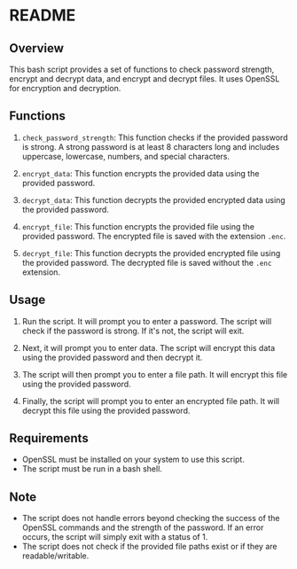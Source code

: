 # README

## Overview
This bash script provides a set of functions to check password strength, encrypt and decrypt data, and encrypt and decrypt files. It uses OpenSSL for encryption and decryption.

## Functions
1. `check_password_strength`: This function checks if the provided password is strong. A strong password is at least 8 characters long and includes uppercase, lowercase, numbers, and special characters.

2. `encrypt_data`: This function encrypts the provided data using the provided password.

3. `decrypt_data`: This function decrypts the provided encrypted data using the provided password.

4. `encrypt_file`: This function encrypts the provided file using the provided password. The encrypted file is saved with the extension `.enc`.

5. `decrypt_file`: This function decrypts the provided encrypted file using the provided password. The decrypted file is saved without the `.enc` extension.

## Usage
1. Run the script. It will prompt you to enter a password. The script will check if the password is strong. If it's not, the script will exit.

2. Next, it will prompt you to enter data. The script will encrypt this data using the provided password and then decrypt it.

3. The script will then prompt you to enter a file path. It will encrypt this file using the provided password.

4. Finally, the script will prompt you to enter an encrypted file path. It will decrypt this file using the provided password.

## Requirements
- OpenSSL must be installed on your system to use this script.
- The script must be run in a bash shell.

## Note
- The script does not handle errors beyond checking the success of the OpenSSL commands and the strength of the password. If an error occurs, the script will simply exit with a status of 1.
- The script does not check if the provided file paths exist or if they are readable/writable.
